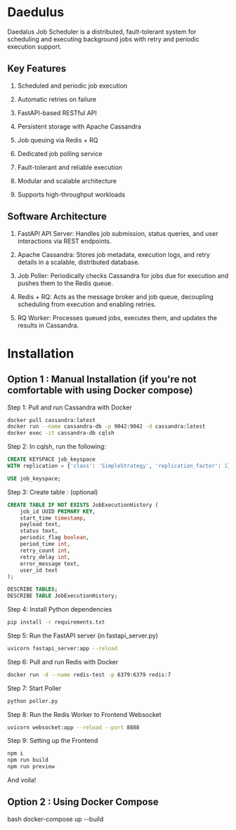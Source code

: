 # Daedulus
Daedalus Job Scheduler is a distributed, fault-tolerant system for scheduling and executing background jobs with retry and periodic execution support.

## Key Features

1) Scheduled and periodic job execution

2) Automatic retries on failure

3) FastAPI-based RESTful API

4) Persistent storage with Apache Cassandra

5) Job queuing via Redis + RQ

6) Dedicated job polling service

7) Fault-tolerant and reliable execution

8) Modular and scalable architecture

9) Supports high-throughput workloads

## Software Architecture

1) FastAPI API Server: Handles job submission, status queries, and user interactions via REST endpoints.

2) Apache Cassandra: Stores job metadata, execution logs, and retry details in a scalable, distributed database.

3) Job Poller: Periodically checks Cassandra for jobs due for execution and pushes them to the Redis queue.

4) Redis + RQ: Acts as the message broker and job queue, decoupling scheduling from execution and enabling retries.

5) RQ Worker: Processes queued jobs, executes them, and updates the results in Cassandra.

  # Installation 

## Option 1 : Manual Installation (if you're not comfortable with using Docker compose)

 Step 1: Pull and run Cassandra with Docker
```bash
docker pull cassandra:latest
docker run --name cassandra-db -p 9042:9042 -d cassandra:latest
docker exec -it cassandra-db cqlsh
```


Step 2: In cqlsh, run the following:
```sql
CREATE KEYSPACE job_keyspace 
WITH replication = {'class': 'SimpleStrategy', 'replication_factor': 1};

USE job_keyspace;
```

Step 3: Create table : (optional)

```sql
CREATE TABLE IF NOT EXISTS JobExecutionHistory (
    job_id UUID PRIMARY KEY,
    start_time timestamp,
    payload text,
    status text,
    periodic_flag boolean,
    period_time int,
    retry_count int,
    retry_delay int,
    error_message text,
    user_id text
);

DESCRIBE TABLES;
DESCRIBE TABLE JobExecutionHistory;
```

Step 4: Install Python dependencies
```bash
pip install -r requirements.txt
```

Step 5: Run the FastAPI server (in fastapi_server.py)
```bash
uvicorn fastapi_server:app --reload
```

Step 6: Pull and run Redis with Docker
```bash
docker run -d --name redis-test -p 6379:6379 redis:7
```

Step 7: Start Poller
```bash
python poller.py
```

Step 8: Run the Redis Worker to Frontend Websocket
```bash
uvicorn websocket:app --reload --port 8888
```

Step 9: Setting up the Frontend
```bash
npm i
npm run build
npm run preview
```

And voila!

## Option 2 : Using Docker Compose

bash
docker-compose up --build
